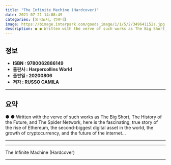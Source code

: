 ```yaml
---
title: "The Infinite Machine (Hardcover)"
date: 2021-07-21 14:08:49
categories: [외국도서, 컴퓨터]
image: https://bimage.interpark.com/goods_image/1/1/5/2/349641152s.jpg
description: ● ● Written with the verve of such works as The Big Short, The History of the Future, and The Spider Network, here is the fascinating, true story of the rise
---
```


## **정보**

- **ISBN : 9780062886149**
- **출판사 : Harpercollins World**
- **출판일 : 20200806**
- **저자 : RUSSO CAMILA**

------



## **요약**

●  ●  Written with the verve of such works as The Big Short, The History of the Future, and The Spider Network, here is the fascinating, true story of the rise of Ethereum, the second-biggest digital asset in the world, the growth of cryptocurrency, and the future of the internet... 

------



------


The Infinite Machine (Hardcover) 

------


